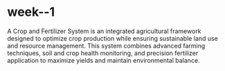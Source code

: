 # week--1
A Crop and Fertilizer System is an integrated agricultural framework designed to optimize crop production while ensuring sustainable land use and resource management. This system combines advanced farming techniques, soil and crop health monitoring, and precision fertilizer application to maximize yields and maintain environmental balance.
